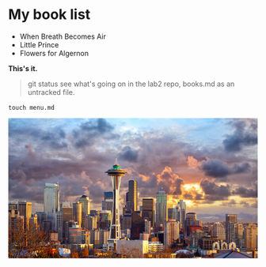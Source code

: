 # My book list

-   When Breath Becomes Air
-   Little Prince
-   Flowers for Algernon

**This's it.**

> git status see what's going on in the lab2 repo, books.md as an untracked file.

    touch menu.md

![photo of Seattle](images/seattle.jpeg)
